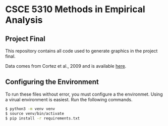 # CSCE 5310 Methods in Empirical Analysis
## Project Final

This repository contains all code used to generate graphics in the project final.

Data comes from Cortez et al., 2009 and is available [here](https://archive.ics.uci.edu/dataset/186/wine+quality).

## Configuring the Environment

To run these files without error, you must configure a the environmet. Using a virual environment is easiest. Run the following commands.

```bash
$ python3 -m venv venv
$ source venv/bin/activate
$ pip install -r requirements.txt
```
